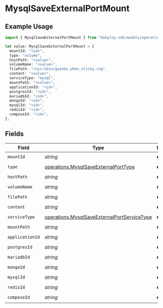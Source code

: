 # MysqlSaveExternalPortMount

## Example Usage

```typescript
import { MysqlSaveExternalPortMount } from "dokploy-sdk/models/operations";

let value: MysqlSaveExternalPortMount = {
  mountId: "<id>",
  type: "volume",
  hostPath: "<value>",
  volumeName: "<value>",
  filePath: "/usr/sbin/gazebo_when_sticky.rng",
  content: "<value>",
  serviceType: "mysql",
  mountPath: "<value>",
  applicationId: "<id>",
  postgresId: "<id>",
  mariadbId: "<id>",
  mongoId: "<id>",
  mysqlId: "<id>",
  redisId: "<id>",
  composeId: "<id>",
};
```

## Fields

| Field                                                                                                      | Type                                                                                                       | Required                                                                                                   | Description                                                                                                |
| ---------------------------------------------------------------------------------------------------------- | ---------------------------------------------------------------------------------------------------------- | ---------------------------------------------------------------------------------------------------------- | ---------------------------------------------------------------------------------------------------------- |
| `mountId`                                                                                                  | *string*                                                                                                   | :heavy_check_mark:                                                                                         | N/A                                                                                                        |
| `type`                                                                                                     | [operations.MysqlSaveExternalPortType](../../models/operations/mysqlsaveexternalporttype.md)               | :heavy_check_mark:                                                                                         | N/A                                                                                                        |
| `hostPath`                                                                                                 | *string*                                                                                                   | :heavy_check_mark:                                                                                         | N/A                                                                                                        |
| `volumeName`                                                                                               | *string*                                                                                                   | :heavy_check_mark:                                                                                         | N/A                                                                                                        |
| `filePath`                                                                                                 | *string*                                                                                                   | :heavy_check_mark:                                                                                         | N/A                                                                                                        |
| `content`                                                                                                  | *string*                                                                                                   | :heavy_check_mark:                                                                                         | N/A                                                                                                        |
| `serviceType`                                                                                              | [operations.MysqlSaveExternalPortServiceType](../../models/operations/mysqlsaveexternalportservicetype.md) | :heavy_check_mark:                                                                                         | N/A                                                                                                        |
| `mountPath`                                                                                                | *string*                                                                                                   | :heavy_check_mark:                                                                                         | N/A                                                                                                        |
| `applicationId`                                                                                            | *string*                                                                                                   | :heavy_check_mark:                                                                                         | N/A                                                                                                        |
| `postgresId`                                                                                               | *string*                                                                                                   | :heavy_check_mark:                                                                                         | N/A                                                                                                        |
| `mariadbId`                                                                                                | *string*                                                                                                   | :heavy_check_mark:                                                                                         | N/A                                                                                                        |
| `mongoId`                                                                                                  | *string*                                                                                                   | :heavy_check_mark:                                                                                         | N/A                                                                                                        |
| `mysqlId`                                                                                                  | *string*                                                                                                   | :heavy_check_mark:                                                                                         | N/A                                                                                                        |
| `redisId`                                                                                                  | *string*                                                                                                   | :heavy_check_mark:                                                                                         | N/A                                                                                                        |
| `composeId`                                                                                                | *string*                                                                                                   | :heavy_check_mark:                                                                                         | N/A                                                                                                        |